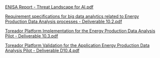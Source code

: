 [ENISA Report - Threat Landscape for AI.pdf](https://github.com/LaraMauri/STRIDE-AI/files/6092247/ENISA.Report.-.Threat.Landscape.for.AI.pdf)

[Requirement specifications for big data analytics related to Energy Production Data Analysis processes -  Deliverable 10.2.pdf](https://github.com/LaraMauri/STRIDE-AI/files/6092250/Requirement.specifications.for.big.data.analytics.related.to.Energy.Production.Data.Analysis.processes.-.Deliverable.10.2.pdf)

[Toreador Platform Implementation for the Energy Production Data Analysis Pilot - Deliverable 10.3.pdf](https://github.com/LaraMauri/STRIDE-AI/files/6092252/Toreador.Platform.Implementation.for.the.Energy.Production.Data.Analysis.Pilot.-.Deliverable.10.3.pdf)

[Toreador Platform Validation for the Application Energy Production Data Analysis Pilot - Deliverable D10.4.pdf](https://github.com/LaraMauri/STRIDE-AI/files/6092256/Toreador.Platform.Validation.for.the.Application.Energy.Production.Data.Analysis.Pilot.-.Deliverable.D10.4.pdf)
